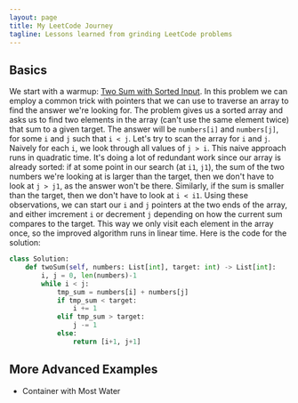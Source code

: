 ```yaml
---
layout: page
title: My LeetCode Journey
tagline: Lessons learned from grinding LeetCode problems
---
```


## Basics

We start with a warmup: [Two Sum with Sorted Input](https://leetcode.com/problems/two-sum-ii-input-array-is-sorted/).
In this problem we can employ a common trick with pointers that we can use to traverse an array to find the answer we're looking for.
The problem gives us a sorted array and asks us to find two elements in the array (can't use the same element twice) that sum to a given target. The answer will be `numbers[i]` and `numbers[j]`, for some `i` and `j` such that `i < j`. Let's try to scan the array for `i` and `j`. Naively for each `i`, we look through all values of `j > i`.  This naive approach runs in quadratic time. It's doing a lot of redundant work since our array is already sorted: if at some point in our search (at `i1`, `j1`), the sum of the two numbers we're looking at is larger than the target, then we don't have to look at `j > j1`, as the answer won't be there. Similarly, if the sum is smaller than the target, then we don't have to look at `i < i1`.
Using these observations, we can start our `i` and `j` pointers at the two ends of the array, and either imcrement `i` or decrement `j` depending on how the current sum compares to the target. This way we only visit each element in the array once, so the improved algorithm runs in linear time.
Here is the code for the solution:

```python
class Solution:
    def twoSum(self, numbers: List[int], target: int) -> List[int]:
        i, j = 0, len(numbers)-1
        while i < j:
            tmp_sum = numbers[i] + numbers[j]
            if tmp_sum < target:
                i += 1
            elif tmp_sum > target:
                j -= 1
            else:
                return [i+1, j+1]
```

## More Advanced Examples

* [Container with Most Water](https://leetcode.com/problems/container-with-most-water/)
* [Trapping Rain Water](https://leetcode.com/problems/trapping-rain-water/)

## Uses in Linked Lists

Tricks with pointers show up frequently in linked lists. Examples:
* Reversing a linked list requires 3 pointers: two for the two nodes that we are about to reverse (let's call these `node1` and `node2`), and a third one to hold onto the next node in the list before we execute `node2.next = node1`.
* Finding the middle of a linked list can be done with `slow` and `fast` pointers, where `slow` travels one node at a time and `fast` travels two nodes at a time. When `fast` gets to the end of the list, `slow` should be at the middle
* Finding the kth node from the end of the list can also be done with `slow` and `fast` pointers, but here `fast` simply has a head-start of k nodes.
* There is a [famous algorithm](https://en.wikipedia.org/wiki/Cycle_detection#Floyd's_tortoise_and_hare) for finding cycles in a linked list that uses `slow` and `fast` pointers.


Find out more by [visiting my GitHub project]({{ site.github.repo }}).